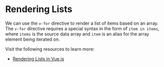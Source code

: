 # Rendering Lists

We can use the `v-for` directive to render a list of items based on an array. The `v-for` directive requires a special syntax in the form of `item in items`, where `items` is the source data array and `item` is an alias for the array element being iterated on.

Visit the following resources to learn more:

- [Rendering Lists in Vue.js](https://vuejs.org/guide/essentials/list.html)

